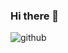 ### Hi there 👋

![github](https://img.shields.io/badge/GitHub-000000?style=for-the-badge&logo=GitHub&logoColor=white)

